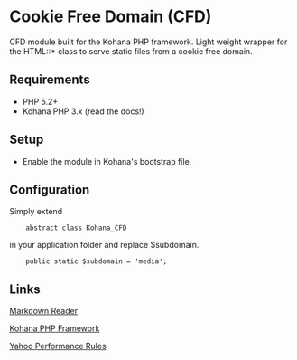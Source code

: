 # Cookie Free Domain (CFD)

CFD module built for the Kohana PHP framework.  Light weight wrapper for the HTML::* class to serve static files from a cookie free domain.


## Requirements

- PHP 5.2+
- Kohana PHP 3.x (read the docs!)


## Setup

- Enable the module in Kohana's bootstrap file.


## Configuration


Simply extend

		abstract class Kohana_CFD

in your application folder and replace $subdomain.

		public static $subdomain = 'media';


## Links

[Markdown Reader](http://www.google.com/search?sourceid=chrome&ie=UTF-8&q=markdown+reader)

[Kohana PHP Framework](http://kohanaframework.org/)

[Yahoo Performance Rules](http://developer.yahoo.com/performance/rules.html#cookie_free)